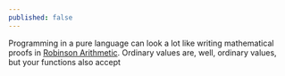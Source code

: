 ```yaml
---
published: false
---
```


Programming in a pure language can look a lot like writing mathematical proofs in [Robinson Arithmetic](http://en.wikipedia.org/wiki/Robinson_arithmetic). Ordinary values are, well, ordinary values, but your functions also accept 